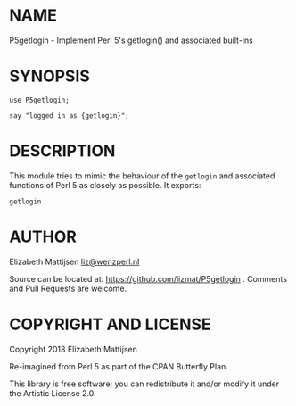 NAME
====

P5getlogin - Implement Perl 5's getlogin() and associated built-ins

SYNOPSIS
========

    use P5getlogin;

    say "logged in as {getlogin}";

DESCRIPTION
===========

This module tries to mimic the behaviour of the `getlogin` and associated functions of Perl 5 as closely as possible. It exports:

    getlogin

AUTHOR
======

Elizabeth Mattijsen <liz@wenzperl.nl>

Source can be located at: https://github.com/lizmat/P5getlogin . Comments and Pull Requests are welcome.

COPYRIGHT AND LICENSE
=====================

Copyright 2018 Elizabeth Mattijsen

Re-imagined from Perl 5 as part of the CPAN Butterfly Plan.

This library is free software; you can redistribute it and/or modify it under the Artistic License 2.0.

